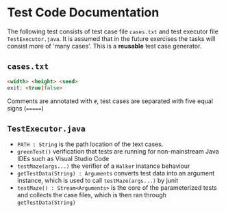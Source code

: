 # Test Code Documentation

The following test consists of test case file `cases.txt` and test executor file `TestExecutor.java`. It is assumed that in the future exercises the tasks will consist more of 'many cases'. This is a **reusable** test case generator.

## `cases.txt`

```html
<width> <height> <seed>
exit: <true|false>
```

Comments are annotated with `#`, test cases are separated with five equal signs (`=====`)

## `TestExecutor.java`

- `PATH : String` is the path location of the text cases.
- `greenTest()` verification that tests are running for non-mainstream Java IDEs such as Visual Studio Code
- `testMaze(args...)` the verifier of a `Walker` instance behaviour
- `getTestData(String) : Arguments` converts test data into an argument instance, which is used to call `testMaze(args...)` by junit
- `testMaze() : Stream<Arguments>` is the core of the parameterized tests and collects the case files, which is then ran through `getTestData(String)`
